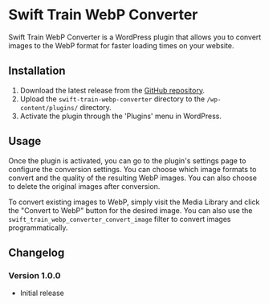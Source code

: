# Swift Train WebP Converter

Swift Train WebP Converter is a WordPress plugin that allows you to convert images to the WebP format for faster loading times on your website.

## Installation

1. Download the latest release from the [GitHub repository](https://github.com/example/swift-train-webp-converter/releases).
2. Upload the `swift-train-webp-converter` directory to the `/wp-content/plugins/` directory.
3. Activate the plugin through the 'Plugins' menu in WordPress.

## Usage

Once the plugin is activated, you can go to the plugin's settings page to configure the conversion settings. You can choose which image formats to convert and the quality of the resulting WebP images. You can also choose to delete the original images after conversion.

To convert existing images to WebP, simply visit the Media Library and click the "Convert to WebP" button for the desired image. You can also use the `swift_train_webp_converter_convert_image` filter to convert images programmatically.

## Changelog

### Version 1.0.0
- Initial release
